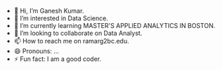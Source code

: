 - 👋 Hi, I’m Ganesh Kumar.
- 👀 I’m interested in Data Science.
- 🌱 I’m currently learning MASTER'S APPLIED ANALYTICS IN BOSTON.
- 💞️ I’m looking to collaborate on Data Analyst.
- 📫 How to reach me on ramarg2bc.edu.
- 😄 Pronouns: ...
- ⚡ Fun fact: I am a good coder.

<!---
ramarg/ramarg is a ✨ special ✨ repository because its `README.md` (this file) appears on your GitHub profile.
You can click the Preview link to take a look at your changes.
--->
